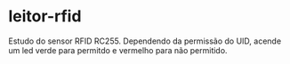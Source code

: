 # leitor-rfid
Estudo do sensor RFID RC255. Dependendo da permissão do UID, acende um led verde para permitdo e vermelho para não permitido.
